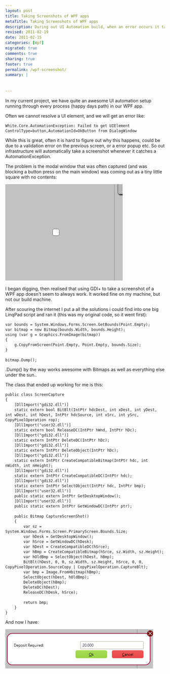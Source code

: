 ```yaml
---
layout: post
title: Taking Screenshots of WPF apps
metaTitle: Taking Screenshots of WPF apps
description: During out UI Automation build, when an error occurs it takes a screenshot. We were getting a blank modal window. Here is code that works.
revised: 2011-02-19
date: 2011-02-15
categories: [Wpf]
migrated: true
comments: true
sharing: true
footer: true
permalink: /wpf-screenshot/
summary: | 
  

---
```

In my current project, we have quite an awesome UI automation setup running through every process (happy days path) in our WPF app.

Often we cannot resolve a UI element, and we will get an error like:

    White.Core.AutomationException: Failed to get UIElement ControlType=button,AutomationId=OkButton from DialogWindow

While this is great, often it is hard to figure out why this happens, could be due to a validation error on the previous screen, or a error popup etc. So out infrastructure will automatically take a screenshot whenever it catches a AutomationException.

The problem is the modal window that was often captured (and was blocking a button press on the main window) was coming out as a tiny little square with no contents:
<!-- more -->
![Blank Modal Dialogue](/assets/posts/2011-02-15-wpf-screenshot/blankModal.png)

I began digging, then realised that using GDI+ to take a screenshot of a WPF app doesn't seem to always work. It worked fine on my machine, but not our build machine.

After scouring the internet I put a all the solutions i could find into one big LinqPad script and ran it (this was my original code, so it went first):

    var bounds = System.Windows.Forms.Screen.GetBounds(Point.Empty);
    var bitmap = new Bitmap(bounds.Width, bounds.Height);
    using (var g = Graphics.FromImage(bitmap))
    {
        g.CopyFromScreen(Point.Empty, Point.Empty, bounds.Size);
    }

    bitmap.Dump();

.Dump() by the way works awesome with Bitmaps as well as everything else under the sun..

The class that ended up working for me is this:

    public class ScreenCapture
    {
        [DllImport("gdi32.dll")]
        static extern bool BitBlt(IntPtr hdcDest, int xDest, int yDest, int wDest, int hDest, IntPtr hdcSource, int xSrc, int ySrc, CopyPixelOperation rop);
        [DllImport("user32.dll")]
        static extern bool ReleaseDC(IntPtr hWnd, IntPtr hDc);
        [DllImport("gdi32.dll")]
        static extern IntPtr DeleteDC(IntPtr hDc);
        [DllImport("gdi32.dll")]
        static extern IntPtr DeleteObject(IntPtr hDc);
        [DllImport("gdi32.dll")]
        static extern IntPtr CreateCompatibleBitmap(IntPtr hdc, int nWidth, int nHeight);
        [DllImport("gdi32.dll")]
        static extern IntPtr CreateCompatibleDC(IntPtr hdc);
        [DllImport("gdi32.dll")]
        static extern IntPtr SelectObject(IntPtr hdc, IntPtr bmp);
        [DllImport("user32.dll")]
        public static extern IntPtr GetDesktopWindow();
        [DllImport("user32.dll")]
        public static extern IntPtr GetWindowDC(IntPtr ptr);

        public Bitmap CaptureScreenShot()
        {
            var sz = System.Windows.Forms.Screen.PrimaryScreen.Bounds.Size;
            var hDesk = GetDesktopWindow();
            var hSrce = GetWindowDC(hDesk);
            var hDest = CreateCompatibleDC(hSrce);
            var hBmp = CreateCompatibleBitmap(hSrce, sz.Width, sz.Height);
            var hOldBmp = SelectObject(hDest, hBmp);
            BitBlt(hDest, 0, 0, sz.Width, sz.Height, hSrce, 0, 0, CopyPixelOperation.SourceCopy | CopyPixelOperation.CaptureBlt);
            var bmp = Image.FromHbitmap(hBmp);
            SelectObject(hDest, hOldBmp);
            DeleteObject(hBmp);
            DeleteDC(hDest);
            ReleaseDC(hDesk, hSrce);

            return bmp;
        }
    }

And now I have:

![Working modal screenshot](/assets/posts/2011-02-15-wpf-screenshot/properModal.png)


